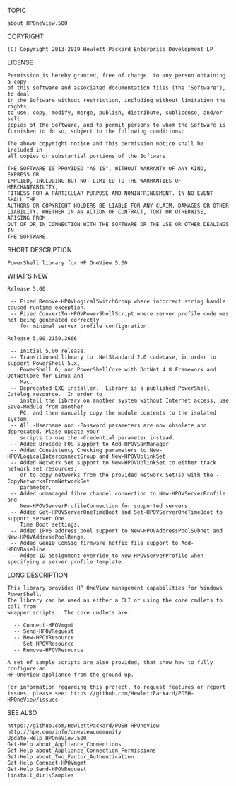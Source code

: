 ﻿TOPIC

    about_HPOneView.500

COPYRIGHT

    (C) Copyright 2013-2019 Hewlett Packard Enterprise Development LP 

LICENSE

    Permission is hereby granted, free of charge, to any person obtaining a copy
    of this software and associated documentation files (the "Software"), to deal
    in the Software without restriction, including without limitation the rights
    to use, copy, modify, merge, publish, distribute, sublicense, and/or sell
    copies of the Software, and to permit persons to whom the Software is
    furnished to do so, subject to the following conditions:

    The above copyright notice and this permission notice shall be included in
    all copies or substantial portions of the Software.

    THE SOFTWARE IS PROVIDED "AS IS", WITHOUT WARRANTY OF ANY KIND, EXPRESS OR
    IMPLIED, INCLUDING BUT NOT LIMITED TO THE WARRANTIES OF MERCHANTABILITY,
    FITNESS FOR A PARTICULAR PURPOSE AND NONINFRINGEMENT. IN NO EVENT SHALL THE
    AUTHORS OR COPYRIGHT HOLDERS BE LIABLE FOR ANY CLAIM, DAMAGES OR OTHER
    LIABILITY, WHETHER IN AN ACTION OF CONTRACT, TORT OR OTHERWISE, ARISING FROM,
    OUT OF OR IN CONNECTION WITH THE SOFTWARE OR THE USE OR OTHER DEALINGS IN
    THE SOFTWARE.

SHORT DESCRIPTION

    PowerShell library for HP OneView 5.00
	
WHAT'S NEW

    Release 5.00.

     -- Fixed Remove-HPOVLogicalSwitchGroup where incorrect string handle caused runtime exception.
     -- Fixed ConvertTo-HPOVPowerShellScript where server profile code was not being generated correctly
        for minimal server profile configuration.

    Release 5.00.2150.3666

     -- Initial 5.00 release.
     -- Transitioned library to .NetStandard 2.0 codebase, in order to support PowerShell 5.x,
        PowerShell 6, and PowerShellCore with DotNet 4.8 Framework and DotNetCore for Linux and
        Mac.
     -- Deprecated EXE installer.  Library is a published PowerShell Catelog resource.  In order to
        install the library on another system without Internet access, use Save-Module from another
        PC, and then manually copy the module contents to the isolated system.
     -- All -Username and -Password parameters are now obsolete and deprecated. Plase update your
        scripts to use the -Credential parameter instead.
     -- Added Brocade FOS support to Add-HPOVSanManager
     -- Added Consistency Checking parameters to New-HPOVLogicalInterconnectGroup and New-HPOVUplinkSet.
     -- Added Network Set support to New-HPOVUplinkSet to either track network set resources,
        or to copy networks from the provided Network Set(s) with the -CopyNetworksFromNetworkSet
        parameter.
     -- Added unmanaged fibre channel connection to New-HPOVServerProfile and 
        New-HPOVServerProfileConnection for supported servers.
     -- Added Get-HPOVServerOneTimeBoot and Set-HPOVServerOneTimeBoot to support server One
        Time Boot settings.
     -- Added IPv6 address pool support to New-HPOVAddressPoolSubnet and New-HPOVAddressPoolRange.
     -- Added Gen10 ComSig firmware hotfix file support to Add-HPOVBaseline.
     -- Added ID assignment override to New-HPOVServerProfile when specifying a server profile template.

LONG DESCRIPTION

    This library provides HP OneView management capabilities for Windows PowerShell.
    The library can be used as either a CLI or using the core cmdlets to call from
    wrapper scripts.  The core cmdlets are:

      -- Connect-HPOVmgmt
      -- Send-HPOVRequest
      -- New-HPOVResource
      -- Set-HPOVResource
      -- Remove-HPOVResource

    A set of sample scripts are also provided, that show how to fully configure an
    HP OneView appliance from the ground up.
                                        
    For information regarding this project, to request features or report 
    issues, please see: https://github.com/HewlettPackard/POSH-HPOneView/issues


SEE ALSO

    https://github.com/HewlettPackard/POSH-HPOneView
    http://hpe.com/info/oneviewcommunity
    Update-Help HPOneView.500
    Get-Help about_Appliance_Connections
    Get-Help about_Appliance_Connection_Permissions
    Get-Help about_Two_Factor_Authentication
    Get-Help Connect-HPOVmgmt
    Get-Help Send-HPOVRequest
    [install_dir]\Samples
